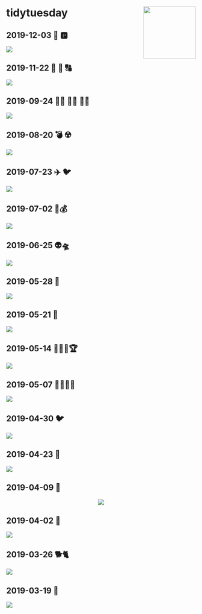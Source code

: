
<!-- README.md is generated from README.Rmd. Please edit that file -->

# tidytuesday <a href='https://github.com/rfordatascience/tidytuesday' target='_blank'><img src='tt_hex.png' align="right" height="139" /></a>

## 2019-12-03 🚗 🅿️

<a href='scripts/script_2019-v.R' target='_blank'><img src="plots/plot_2019-12-03.png" align="center"/></a>

## 2019-11-22 🔢 🔡 🔠

<a href='scripts/script_2019-11-12.R' target='_blank'><img src="plots/plot_2019-11-12.png" align="center"/></a>

## 2019-09-24 🧒🏻 🧒🏽 🧒🏿

<a href='scripts/script_2019-09-24.R' target='_blank'><img src="plots/plot_2019-09-24.png" align="center"/></a>

## 2019-08-20 💣 ☢️

<a href='scripts/script_2019-08-20.R' target='_blank'><img src="plots/plot_2019-08-20.png" align="center"/></a>

## 2019-07-23 ✈️ 🐦

<a href='scripts/script_2019-07-23.R' target='_blank'><img src="plots/plot_2019-07-23.png" align="center"/></a>

## 2019-07-02 🎥💰

<a href='scripts/script_2019-07-02.R' target='_blank'><img src="plots/plot_2019-07-02.png" align="center"/></a>

## 2019-06-25 👽🛸

<a href='scripts/script_2019-06-25.R' target='_blank'><img src="plots/plot_2019-06-25.gif" align="center"/></a>

## 2019-05-28 🍷

<a href='scripts/script_2019-05-28.R' target='_blank'><img src="plots/plot_2019-05-28.png" align="center"/></a>

## 2019-05-21 🚮

<a href='scripts/script_2019-05-21.R' target='_blank'><img src="plots/plot_2019-05-21.png" align="center"/></a>

## 2019-05-14 👩🏻‍🔬🏆

<a href='scripts/script_2019-05-14.R' target='_blank'><img src="plots/plot_2019-05-14.png" align="center"/></a>

## 2019-05-07 👨🏻‍🏫🏫

<a href='scripts/script_2019-05-07.R' target='_blank'><img src="plots/plot_2019-05-07.png" align="center"/></a>

## 2019-04-30 🐦

<a href='scripts/script_2019-04-30.R' target='_blank'><img src="plots/plot_2019-04-30.png" align="center"/></a>

## 2019-04-23 🎎

<a href='scripts/script_2019-04-23.R' target='_blank'><img src="plots/plot_2019-04-23.png" align="center"/></a>

## 2019-04-09 🎾

<center>

<a href='scripts/script_2019-04-09.R' target='_blank'><img src="plots/plot_2019-04-09.gif" align="center"/></a>

</center>

## 2019-04-02 🚴

<a href='scripts/script_2019-04-02.R' target='_blank'><img src="plots/plot_2019-04-02.png" align="center"/></a>

## 2019-03-26 🐕🐈

<a href='scripts/script_2019-03-26.R' target='_blank'><img src="plots/plot_2019-03-26.png" align="center"/></a>

## 2019-03-19 🚓

<a href='scripts/script_2019-03-19.R' target='_blank'><img src="plots/plot_2019-03-19.png" align="center"/></a>
